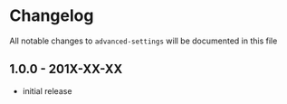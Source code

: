 # Changelog

All notable changes to `advanced-settings` will be documented in this file

## 1.0.0 - 201X-XX-XX

- initial release
